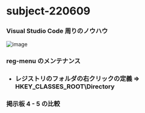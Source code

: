 # subject-220609

### Visual Studio Code 周りのノウハウ
![image](https://user-images.githubusercontent.com/1501327/172763639-9c3c7b66-9eda-4164-a275-affd436c17ed.png)

### reg-menu のメンテナンス
- ### レジストリのフォルダの右クリックの定義 => HKEY_CLASSES_ROOT\Directory

### 掲示板 4 - 5 の比較
